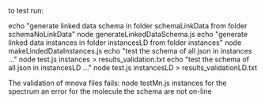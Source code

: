  to test run:


echo "generate linked data schema in folder schemaLinkData from folder schemaNoLinkData"
node generateLinkedDataSchema.js
echo "generate linked data instances in folder instancesLD from folder instances"
node makeLindedDataInstances.js
echo "test the schema of all json in instances ..."
node test.js instances > results_validation.txt
echo "test the schema of all json in instancesLD ..."
node test.js instancesLD > results_validationLD.txt



The validation of mnova files fails:
node testMn.js instances
for the spectrum an error
for the molecule the schema are not on-line

